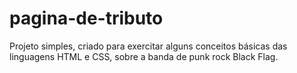 # pagina-de-tributo
 
<p>Projeto simples, criado para exercitar alguns conceitos básicas das linguagens HTML e CSS, sobre a banda de punk rock Black Flag.</p>


